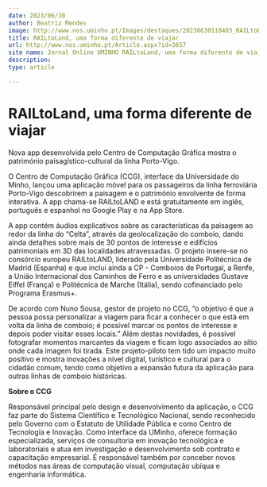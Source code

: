 ```yaml
---
date: 2023/06/30
author: Beatriz Mendes
image: http://www.nos.uminho.pt/Images/destaques/20230630110403_RAILtoLANDYT.jpg
title: RAILtoLand, uma forma diferente de viajar
url: http://www.nos.uminho.pt/Article.aspx?id=3657
site name: Jornal Online UMINHO RAILtoLand, uma forma diferente de viajar
description: 
type: article

---
```

# RAILtoLand, uma forma diferente de viajar




Nova app desenvolvida pelo Centro de Computação Gráfica mostra o património paisagístico-cultural da linha Porto-Vigo.

O Centro de Computação Gráfica (CCG), interface da Universidade do Minho, lançou uma aplicação móvel para os passageiros da linha ferroviária Porto-Vigo descobrirem a paisagem e o património envolvente de forma interativa. A app chama-se RAILtoLAND e está gratuitamente em inglês, português e espanhol no Google Play e na App Store.

A app contém áudios explicativos sobre as características da paisagem ao redor da linha do “Celta”, através da geolocalização do comboio, dando ainda detalhes sobre mais de 30 pontos de interesse e edifícios patrimoniais em 3D das localidades atravessadas. O projeto insere-se no consórcio europeu RAILtoLAND, liderado pela Universidade Politécnica de Madrid (Espanha) e que inclui ainda a CP - Comboios de Portugal, a Renfe, a União Internacional dos Caminhos de Ferro e as universidades Gustave Eiffel (França) e Politécnica de Marche (Itália), sendo cofinanciado pelo Programa Erasmus+.

De acordo com Nuno Sousa, gestor de projeto no CCG, “o objetivo é que a pessoa possa personalizar a viagem para ficar a conhecer o que está em volta da linha de comboio; é possível marcar os pontos de interesse e depois poder visitar esses locais.” Além destas novidades, é possível fotografar momentos marcantes da viagem e ficam logo associados ao sítio onde cada imagem foi tirada. Este projeto-piloto tem tido um impacto muito positivo e mostra inovações a nível digital, turístico e cultural para o cidadão comum, tendo como objetivo a expansão futura da aplicação para outras linhas de comboio históricas.




**Sobre o CCG** 

Responsável principal pelo design e desenvolvimento da aplicação, o CCG faz parte do Sistema Científico e Tecnológico Nacional, sendo reconhecido pelo Governo com o Estatuto de Utilidade Pública e como Centro de Tecnologia e Inovação. Como interface da UMinho, oferece formação especializada, serviços de consultoria em inovação tecnológica e laboratoriais e atua em investigação e desenvolvimento sob contrato e capacitação empresarial. É responsável também por conceber novos métodos nas áreas de computação visual, computação ubíqua e engenharia informática.

